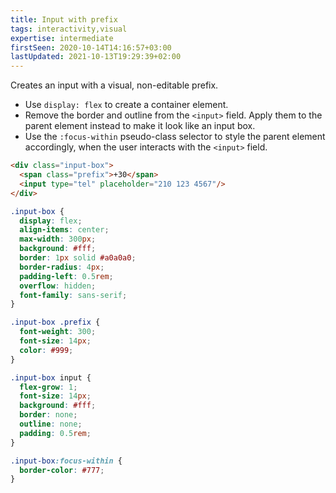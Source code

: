 ```yaml
---
title: Input with prefix
tags: interactivity,visual
expertise: intermediate
firstSeen: 2020-10-14T14:16:57+03:00
lastUpdated: 2021-10-13T19:29:39+02:00
---
```


Creates an input with a visual, non-editable prefix.

- Use `display: flex` to create a container element.
- Remove the border and outline from the `<input>` field. Apply them to the parent element instead to make it look like an input box.
- Use the `:focus-within` pseudo-class selector to style the parent element accordingly, when the user interacts with the `<input>` field.

```html
<div class="input-box">
  <span class="prefix">+30</span>
  <input type="tel" placeholder="210 123 4567"/>
</div>
```

```css
.input-box {
  display: flex;
  align-items: center;
  max-width: 300px;
  background: #fff;
  border: 1px solid #a0a0a0;
  border-radius: 4px;
  padding-left: 0.5rem;
  overflow: hidden;
  font-family: sans-serif;
}

.input-box .prefix {
  font-weight: 300;
  font-size: 14px;
  color: #999;
}

.input-box input {
  flex-grow: 1;
  font-size: 14px;
  background: #fff;
  border: none;
  outline: none;
  padding: 0.5rem;
}

.input-box:focus-within {
  border-color: #777;
}
```
